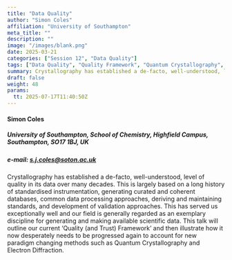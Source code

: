 ```yaml
---
title: "Data Quality"
author: "Simon Coles"
affiliation: "University of Southampton"
meta_title: ""
description: ""
image: "/images/blank.png"
date: 2025-03-21
categories: ["Session 12", "Data Quality"]
tags: ["Data Quality", "Quality Framework", "Quantum Crystallography", "Electron Diffraction"]
summary: Crystallography has established a de-facto, well-understood, level of quality in its data over many decades. This is largely based on a long history of standardised instrumentation
draft: false
weight: 48
params:
  tt: 2025-07-17T11:40:50Z
---
```


#### Simon Coles

##### University of Southampton, School of Chemistry, Highfield Campus, Southampton, SO17 1BJ, UK

##### e-mail: s.j.coles@soton.ac.uk

Crystallography has established a de-facto, well-understood, level of quality in its data over many decades. This is largely based on a long history of standardised instrumentation, generating curated and coherent databases, common data processing approaches, deriving and maintaining standards, and development of validation approaches. This has served us exceptionally well and our field is generally regarded as an exemplary discipline for generating and making available scientific data. This talk will outline our current ‘Quality (and Trust) Framework’ and then illustrate how it now desperately needs to be progressed again to account for new paradigm changing methods such as Quantum Crystallography and Electron Diffraction.